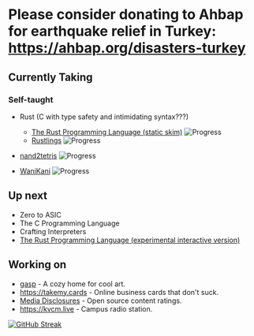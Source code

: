 # Please consider donating to Ahbap for earthquake relief in Turkey: https://ahbap.org/disasters-turkey

## Currently Taking
### Self-taught
 - Rust (C with type safety and intimidating syntax???)
   - [The Rust Programming Language (static skim)](https://doc.rust-lang.org/book) ![Progress](https://progress-bar.dev/23/) <!-- 493 pages total -->
   - [Rustlings](https://github.com/rust-lang/rustlings) ![Progress](https://progress-bar.dev/23/)
   
 - [nand2tetris](https://nand2tetris.org) ![Progress](https://progress-bar.dev/50/)
 - [WaniKani](https://wanikani.com) ![Progress](https://progress-bar.dev/5/)
<!--- Calculation info:
WaniKani has 9060 items total.
K&R has 189 pages excl. appendicies.
-->

## Up next
 - Zero to ASIC
 - The C Programming Language
 - Crafting Interpreters
 - [The Rust Programming Language (experimental interactive version)](https://rust-book.cs.brown.edu/)

## Working on
 - [gasp](https://gasp.ink) - A cozy home for cool art.
 - https://takemy.cards - Online business cards that don't suck.
 - [Media Disclosures](https://disclosures.media) - Open source content ratings.
 - https://kvcm.live - Campus radio station.

[![GitHub Streak](https://github-readme-streak-stats.herokuapp.com?user=oofdere)](https://git.io/streak-stats)
